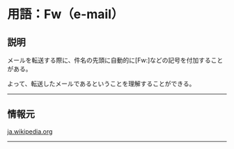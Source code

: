# 用語：Fw（e-mail）

## 説明

メールを転送する際に、件名の先頭に自動的に[Fw:]などの記号を付加することがある。

よって、転送したメールであるということを理解することができる。

___

## 情報元

[ja.wikipedia.org](https://ja.wikipedia.org/wiki/%E9%9B%BB%E5%AD%90%E3%83%A1%E3%83%BC%E3%83%AB)

___

<br><br><br><br><br><br><br><br><br><br><br><br><br><br><br><br>
